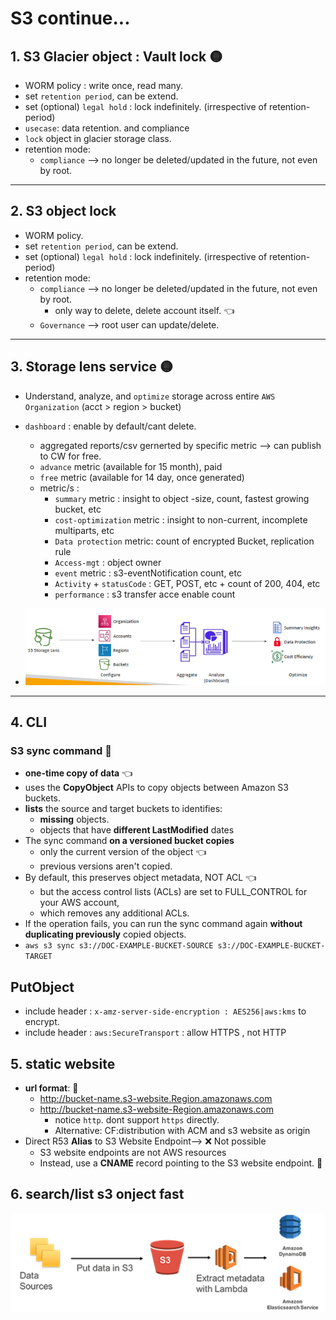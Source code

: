 # S3 continue...
## 1. S3 Glacier object : Vault lock :yellow_circle:
- WORM policy : write once, read many.
- set `retention period`, can be extend.
- set (optional) `legal hold` : lock indefinitely. (irrespective of retention-period)
- `usecase`: data retention. and compliance
- `lock` object in glacier storage class.
- retention mode:
  - `compliance` --> no longer be deleted/updated in the future, not even by root.

---
## 2. S3 object lock
- WORM policy.
- set `retention period`, can be extend.
- set (optional) `legal hold` : lock indefinitely. (irrespective of retention-period)
- retention mode:
  - `compliance` --> no longer be deleted/updated in the future, not even by root.
    - only way to delete, delete account itself. :point_left:
  - `Governance` --> root user can update/delete.

---
## 3. Storage lens service  :yellow_circle:
- Understand, analyze, and `optimize` storage across entire `AWS Organization` (acct > region > bucket)
- `dashboard` : enable by default/cant delete.
  - aggregated reports/csv gernerted by specific metric --> can publish to CW for free.
  - `advance` metric (available for 15 month), paid
  - `free` metric (available for 14 day, once generated)
  - metric/s :
    - `summary` metric : insight to object -size, count, fastest growing bucket, etc
    - `cost-optimization` metric : insight to non-current, incomplete multiparts, etc
    - `Data protection` metric: count of encrypted Bucket, replication rule
    - `Access-mgt` : object owner
    - `event` metric : s3-eventNotification count, etc
    - `Activity` + `statusCode` : GET, POST, etc +   count of 200, 404, etc
    - `performance` : s3 transfer acce enable count

- ![img_6.png](../99_img/storage/s3-2/img_6.png)

---
## 4. CLI
### S3 sync command :dart:
- **one-time copy of data** :point_left:
- uses the **CopyObject** APIs to copy objects between Amazon S3 buckets. 
- **lists** the source and target buckets to identifies:
  - **missing** objects.
  - objects that have **different LastModified** dates 
- The sync command **on a versioned bucket copies** 
  - only the current version of the object :point_left:
  - previous versions aren't copied.
- By default, this preserves object metadata, NOT ACL :point_left:
  - but the access control lists (ACLs) are set to FULL_CONTROL for your AWS account,
  - which removes any additional ACLs. 
- If the operation fails, you can run the sync command again **without duplicating previously** copied objects.
- `aws s3 sync s3://DOC-EXAMPLE-BUCKET-SOURCE s3://DOC-EXAMPLE-BUCKET-TARGET`

## PutObject
- include header : `x-amz-server-side-encryption : AES256|aws:kms`  to encrypt.
- include header : `aws:SecureTransport` : allow HTTPS  , not HTTP

## 5. static website
- **url format**: :dart:
  - http://bucket-name.s3-website.Region.amazonaws.com
  - http://bucket-name.s3-website-Region.amazonaws.com
    - notice `http`. dont support `https` directly.
    - Alternative: CF:distribution with ACM and s3 website as origin
- Direct R53 **Alias** to S3 Website Endpoint--> ❌ Not possible
  - S3 website endpoints are not AWS resources
  -  Instead, use a **CNAME** record pointing to the S3 website endpoint. :dart:

## 6. search/list s3 onject fast
![img.png](img.png)